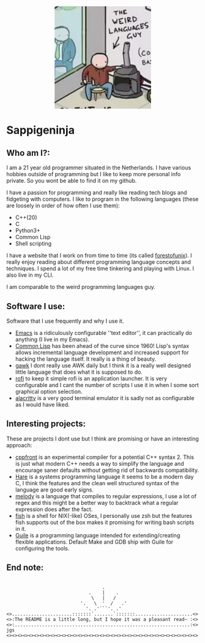<img src="weird_languages_guy.png" width="50%" alt="This is me" />

Sappigeninja
============
Who am I?:
---------
I am a 21 year old programmer situated in the Netherlands.
I have various hobbies outside of programming but I like to keep more personal info private.
So you wont be able to find it on my github.

I have a passion for programming and really like reading tech blogs and fidgeting with computers.
I like to program in the following languages (these are loosely in order of how often I use them):
- C++(20)
- C
- Python3+
- Common Lisp
- Shell scripting

I have a website that I work on from time to time (its called [forestofunix](https://forestofunix.xyz)).
I really enjoy reading about different programming language concepts and techniques.
I spend a lot of my free time tinkering and playing with Linux.
I also live in my CLI.

I am comparable to the weird programming languages guy.

Software I use:
---------------
Software that I use frequently and why I use it.
- [Emacs](https://www.gnu.org/software/emacs/) is a ridiculously configurable ''text editor'', it can practically do anything (I live in my Emacs).
- [Common Lisp](https://common-lisp.net/) has been ahead of the curve since 1960! Lisp's syntax allows incremental language development and increased support for hacking the language itself. It really is a thing of beauty.
- [gawk](https://savannah.gnu.org/git/?group=gawk) I dont really use AWK daily but I think it is a really well designed little language that does what it is supposed to do.
- [rofi](https://github.com/davatorium/rofi) to keep it simple rofi is an application launcher. It is very configurable and I cant the number of scripts I use it in when I some sort graphical option selection.
- [alacritty](https://github.com/alacritty/alacritty) is a very good terminal emulator it is sadly not as configurable as I would have liked.

Interesting projects:
--------------------
These are projects I dont use but I think are promising or have an interesting approach:
- [cppfront](https://github.com/hsutter/cppfront) is an experimental compiler for a potential C++ syntax 2. This is just what modern C++ needs a way to simplify the language and encourage saner defaults without getting rid of backwards compatibility.
- [Hare](https://harelang.org/) is a systems programming language it seems to be a modern day C, I think the features and the clean well structured syntax of the language are good early signs.
- [melody](https://github.com/yoav-lavi/melody) is a language that compiles to regular expressions, I use a lot of regex and this might be a better way to backtrack what a regular expression does after the fact.
- [fish](https://fishshell.com/) is a shell for NIX(-like) OSes, I personally use zsh but the features fish supports out of the box makes it promising for writing bash scripts in it.
- [Guile](https://www.gnu.org/software/guile/) is a programming language intended for extending/creating flexible applications. Default Make and GDB ship with Guile for configuring the tools.

End note:
---------
<pre>
<code>
                                   .
                              .    |    .
                               \   |   /
                           '.   \  '  /   .'
                             '. .'```'. .'
<>......................:::::::`.......`:::::::.....................<>
<>:The README is a little long, but I hope it was a pleasant read~ :<>
<>:................................................................:<> jgs
<><><><><><><><><><><><><><><><><><><><><><><><><><><><><><><><><><><>
</code>
</pre>

<style>
img {
  display: block;
  margin-left: auto;
  margin-right: auto;
  width: 50%;
}

pre {
    display: flex;
	justify-content: center;
}
</style>
